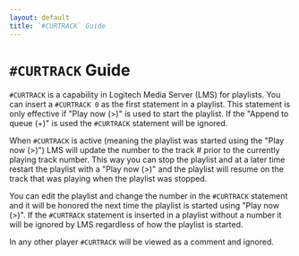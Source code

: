 ```yaml
---
layout: default
title: `#CURTRACK` Guide
---
```


# `#CURTRACK` Guide

`#CURTRACK` is a capability in Logitech Media Server (LMS) for playlists. You can insert a `#CURTRACK 0` as the first statement in a playlist. This statement is only effective if "Play now (>)" is used to start the playlist. If the "Append to queue (+)" is used the `#CURTRACK` statement will be ignored.

When `#CURTRACK` is active (meaning the playlist was started using the "Play now (>)") LMS will update the number to the track # prior to the currently playing track number. This way you can stop the playlist and at a later time restart the playlist with a "Play now (>)" and the playlist will resume on the track that was playing when the playlist was stopped.

You can edit the playlist and change the number in the `#CURTRACK` statement and it will be honored the next time the playlist is started using "Play now (>)". If the `#CURTRACK` statement is inserted in a playlist without a number it will be ignored by LMS regardless of how the playlist is started.

In any other player `#CURTRACK` will be viewed as a comment and ignored.